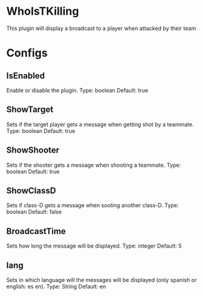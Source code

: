 # WhoIsTKilling
This plugin will display a broadcast to a player when attacked by their team

# Configs
        
  ## **IsEnabled**
  
   Enable or disable the plugin.
   Type: boolean
   Default: true


  ## **ShowTarget**
  
   Sets if the target player gets a message when getting shot by a teammate.
   Type: boolean
   Default: true


  ## **ShowShooter**
  
   Sets if the shooter gets a message when shooting a teammate.
   Type: boolean
   Default: true

  ## **ShowClassD**
  
   Sets if class-D gets a message when sooting another class-D.
   Type: boolean
   Default: false

  ## **BroadcastTime**
  
   Sets how long the message will be displayed.
   Type: integer
   Default: 5

  ## **lang**
 
   Sets in which language will the messages will be displayed (only spanish or english: es en).
   Type: String
   Default: en
